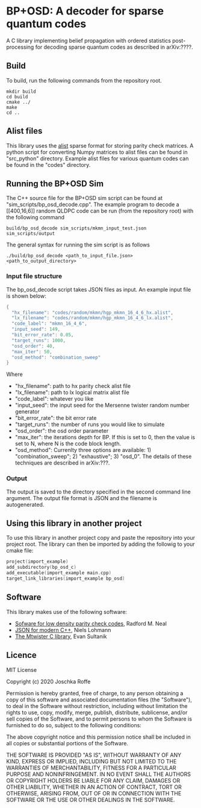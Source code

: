 # BP+OSD: A decoder for sparse quantum codes
A C library implementing belief propagation with ordered statistics post-processing for decoding sparse quantum codes as described in arXiv:????. 

## Build
To build, run the following commands from the repository root.

```
mkdir build
cd build
cmake ../
make
cd ..
```

## Alist files

This library uses the [alist](http://www.inference.org.uk/mackay/codes/alist.html) sparse format for storing parity check matrices. A python script for converting Numpy matrices to alist files can be found in "src_python" directory.
Example alist files for various quantum codes can be found in the "codes" directory.


## Running the BP+OSD Sim
The C++ source file for the BP+OSD sim script can be found at "sim_scripts/bp_osd_decode.cpp".
The example program to decode a [[400,16,6]] random QLDPC code can be run (from the repository root) with the following command

```
build/bp_osd_decode sim_scripts/mkmn_input_test.json sim_scripts/output
```

The general syntax for running the sim script is as follows

```
./build/bp_osd_decode <path_to_input_file.json> <path_to_output_directory>
``` 



### Input file structure
The bp_osd_decode script takes JSON files as input. An example input file is shown below:
```c
{
  "hx_filename": "codes/random/mkmn/hgp_mkmn_16_4_6_hx.alist",
  "lx_filename": "codes/random/mkmn/hgp_mkmn_16_4_6_lx.alist",
  "code_label": "mkmn_16_4_6",
  "input_seed": 149,
  "bit_error_rate": 0.05,
  "target_runs": 1000,
  "osd_order": 40,
  "max_iter": 50,
  "osd_method": "combination_sweep"
}
```

Where

- "hx_filename": path to hx parity check alist file
- "lx_filename": path to lx logical matrix alist file
- "code_label": whatever you like
- "input_seed": the input seed for the Mersenne twister random number generator
- "bit_error_rate": the bit error rate
- "target_runs": the number of runs you would like to simulate
- "osd_order": the osd order parameter
- "max_iter": the iterations depth for BP. If this is set to 0, then the value is set to N, where N is the code block length.
- "osd_method": Currenlty three options are available: 1) "combination_sweep"; 2) "exhaustive"; 3) "osd_0". The details of these techniques are described in arXiv:???.

### Output
The output is saved to the directory specified in the second command line argument. The output file format is JSON and the filename is autogenerated.


## Using this library in another project

To use this library in another project copy and paste the repository into your project root. The library can then be imported by adding the followig to your cmake file:
```c
project(import_example)
add_subdirectory(bp_osd_c)
add_executable(import_example main.cpp)
target_link_libraries(import_example bp_osd)
```

## Software
This library makes use of the following software:
- [Sofware for low density parity check codes](https://github.com/radfordneal/LDPC-codes), Radford M. Neal
- [JSON for modern C++](https://github.com/nlohmann/json), Niels Lohmann
- [The Mtwister C library](https://github.com/ESultanik/mtwister), Evan Sultanik

## Licence

MIT License

Copyright (c) 2020 Joschka Roffe

Permission is hereby granted, free of charge, to any person obtaining a copy
of this software and associated documentation files (the "Software"), to deal
in the Software without restriction, including without limitation the rights
to use, copy, modify, merge, publish, distribute, sublicense, and/or sell
copies of the Software, and to permit persons to whom the Software is
furnished to do so, subject to the following conditions:

The above copyright notice and this permission notice shall be included in all
copies or substantial portions of the Software.

THE SOFTWARE IS PROVIDED "AS IS", WITHOUT WARRANTY OF ANY KIND, EXPRESS OR
IMPLIED, INCLUDING BUT NOT LIMITED TO THE WARRANTIES OF MERCHANTABILITY,
FITNESS FOR A PARTICULAR PURPOSE AND NONINFRINGEMENT. IN NO EVENT SHALL THE
AUTHORS OR COPYRIGHT HOLDERS BE LIABLE FOR ANY CLAIM, DAMAGES OR OTHER
LIABILITY, WHETHER IN AN ACTION OF CONTRACT, TORT OR OTHERWISE, ARISING FROM,
OUT OF OR IN CONNECTION WITH THE SOFTWARE OR THE USE OR OTHER DEALINGS IN THE
SOFTWARE.
